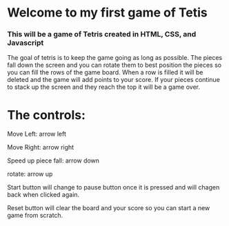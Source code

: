 # Welcome to my first game of Tetis

### This will be a game of Tetris created in HTML, CSS, and Javascript

The goal of tetris is to keep the game going as long as possible.
The pieces fall down the screen and you can rotate them to best position the pieces so you can fill the rows of the game board.
When a row is filled it will be deleted and the game will add points to your score.
If your pieces continue to stack up the screen and they reach the top it will be a game over.


# The controls:

Move Left: arrow left

Move Right: arrow right

Speed up piece fall: arrow down

rotate: arrow up

Start button will change to pause button once it is pressed and will chagen back when clicked again.

Reset button will clear the board and your score so you can start a new game from scratch.